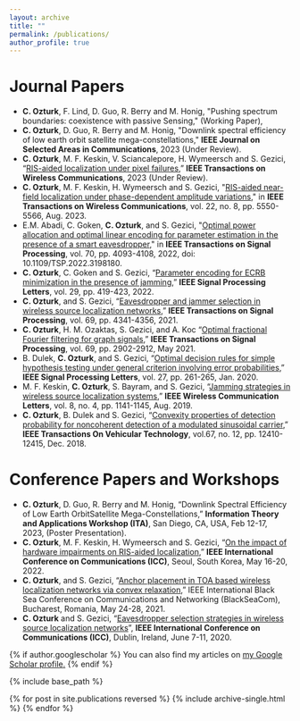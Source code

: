 ```yaml
---
layout: archive
title: ""
permalink: /publications/
author_profile: true
---
```



Journal Papers
======
- **C. Ozturk**, F. Lind, D. Guo, R. Berry and M. Honig, "Pushing spectrum boundaries: coexistence with passive Sensing," (Working Paper),
- **C. Ozturk**, D. Guo, R. Berry and M. Honig, "Downlink spectral efficiency of low earth orbit satellite mega-constellations," **IEEE Journal on Selected Areas in Communications**, 2023 (Under Review).
- **C. Ozturk**, M. F. Keskin, V. Sciancalepore, H. Wymeersch and S. Gezici, “[RIS-aided localization under pixel failures](https://browse.arxiv.org/pdf/2302.04436.pdf),” **IEEE Transactions on Wireless Communications**, 2023 (Under Review).
- **C. Ozturk**,  M. F. Keskin, H. Wymeersch and S. Gezici, "[RIS-aided near-field localization under phase-dependent amplitude variations](https://ieeexplore.ieee.org/abstract/document/10017173)," in **IEEE Transactions on Wireless Communications**, vol. 22, no. 8, pp. 5550-5566, Aug. 2023.
- E.M. Abadi, C. Goken, **C. Ozturk**, and S. Gezici, "[Optimal power allocation and optimal linear encoding for parameter estimation in the presence of a smart eavesdropper](https://ieeexplore.ieee.org/abstract/document/9855400)," in **IEEE Transactions on Signal Processing**, vol. 70, pp. 4093-4108, 2022, doi: 10.1109/TSP.2022.3198180.
- **C. Ozturk**, C. Goken and S. Gezici, “[Parameter encoding for ECRB minimization in the presence of jamming](https://ieeexplore.ieee.org/abstract/document/9647943),” **IEEE Signal Processing Letters**, vol. 29, pp. 419-423, 2022.
- **C. Ozturk**, and S. Gezici, “[Eavesdropper and jammer selection in wireless source localization networks](https://ieeexplore.ieee.org/abstract/document/9495265),” **IEEE Transactions on Signal Processing**, vol. 69, pp. 4341-4356, 2021.
- **C. Ozturk**, H. M. Ozaktas, S. Gezici, and A. Koc “[Optimal fractional Fourier filtering for graph signals](https://ieeexplore.ieee.org/abstract/document/9435933),” **IEEE Transactions on Signal Processing**, vol. 69, pp. 2902-2912, May 2021.
- B. Dulek, **C. Ozturk**, and S. Gezici, “[Optimal decision rules for simple hypothesis testing under general criterion involving error probabilities](https://ieeexplore.ieee.org/abstract/document/8957537),” **IEEE Signal Processing Letters**, vol. 27, pp. 261-265, Jan. 2020.
- M. F. Keskin, **C. Ozturk**, S. Bayram, and S. Gezici, “[Jamming strategies in wireless source localization systems](https://ieeexplore.ieee.org/abstract/document/8680666),” **IEEE Wireless Communication Letters**, vol. 8, no. 4, pp. 1141-1145, Aug. 2019.
- **C. Ozturk**, B. Dulek and S. Gezici, “[Convexity properties of detection probability for noncoherent detection of a modulated sinusoidal carrier](https://ieeexplore.ieee.org/abstract/document/8494789),” **IEEE Transactions On Vehicular Technology**, vol.67, no. 12, pp. 12410-12415, Dec. 2018.

Conference Papers and Workshops
=====
- **C. Ozturk**, D. Guo, R. Berry and M. Honig, “Downlink Spectral Efficiency of Low Earth OrbitSatellite Mega-Constellations,” **Information Theory and Applications Workshop (ITA)**, San Diego, CA, USA, Feb 12-17, 2023, (Poster Presentation).
- **C. Ozturk**, M. F. Keskin, H. Wymeersch and S. Gezici, “[On the impact of hardware impairments on RIS-aided localization](https://ieeexplore.ieee.org/abstract/document/9838889),” **IEEE International Conference on Communications (ICC)**, Seoul, South Korea, May 16-20, 2022.
- **C. Ozturk**, and S. Gezici, “[Anchor placement in TOA based wireless localization networks via convex relaxation](https://ieeexplore.ieee.org/abstract/document/9527822),” IEEE International Black Sea Conference on Communications and Networking (BlackSeaCom), Bucharest, Romania, May 24-28, 2021.
- **C. Ozturk** and S. Gezici, “[Eavesdropper selection strategies in wireless source localization networks](https://ieeexplore.ieee.org/abstract/document/9148683)”, **IEEE International Conference on Communications (ICC)**, Dublin, Ireland, June 7-11, 2020.




{% if author.googlescholar %}
  You can also find my articles on <u><a href="{{author.googlescholar}}">my Google Scholar profile</a>.</u>
{% endif %}

{% include base_path %}

{% for post in site.publications reversed %}
  {% include archive-single.html %}
{% endfor %}
